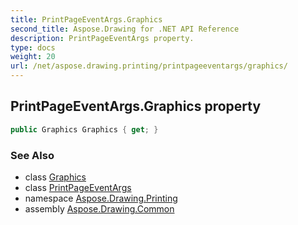 ```yaml
---
title: PrintPageEventArgs.Graphics
second_title: Aspose.Drawing for .NET API Reference
description: PrintPageEventArgs property. 
type: docs
weight: 20
url: /net/aspose.drawing.printing/printpageeventargs/graphics/
---
```

## PrintPageEventArgs.Graphics property

```csharp
public Graphics Graphics { get; }
```

### See Also

* class [Graphics](../../../aspose.drawing/graphics/)
* class [PrintPageEventArgs](../)
* namespace [Aspose.Drawing.Printing](../../printpageeventargs/)
* assembly [Aspose.Drawing.Common](../../../)


